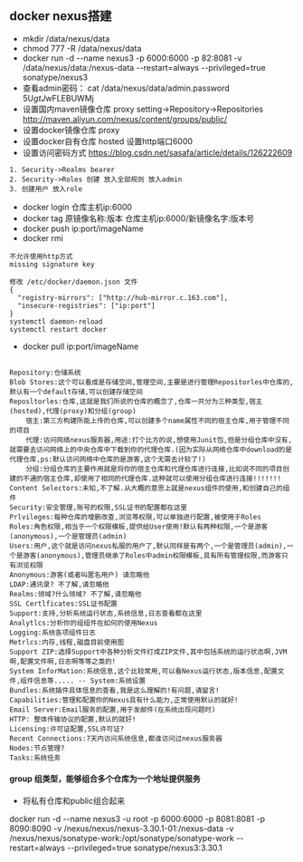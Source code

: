 ## docker nexus搭建
* mkdir /data/nexus/data
* chmod 777 -R /data/nexus/data
* docker run -d --name nexus3 -p 6000:6000 -p 82:8081 -v /data/nexus/data:/nexus-data --restart=always --privileged=true sonatype/nexus3
* 查看admin密码： cat /data/nexus/data/admin.password   5U$gtJ$wFLEBUWMj
* 设置国内maven镜像仓库 proxy setting->Repository->Repositories http://maven.aliyun.com/nexus/content/groups/public/
* 设置docker镜像仓库 proxy
* 设置docker自有仓库 hosted 设置http端口6000
* 设置访问密码方式  https://blog.csdn.net/sasafa/article/details/126222609
```
1. Security->Realms bearer
2. Security->Roles 创建 放入全部规则 放入admin
3. 创建用户 放入role
```
* docker login 仓库主机ip:6000
* docker tag 原镜像名称:版本 仓库主机ip:6000/新镜像名字:版本号
* docker push ip:port/imageName
* docker rmi 
```
不允许使用http方式
missing signature key

修改 /etc/docker/daemon.json 文件
{
  "registry-mirrors": ["http://hub-mirror.c.163.com"],
  "insecure-registries": ["ip:port"]
}
systemctl daemon-reload
systemctl restart docker 
```
* docker pull ip:port/imageName

```

Repository:仓储系统
Blob Stores:这个可以看成是存储空间,管理空间,主要是进行管理Repositorles中仓库的,默认有一个default存储,可以创建存储空间
Reposltorles:仓库,这就是我们所说的仓库的概念了,仓库一共分为三种类型,宿主(hosted),代理(proxy)和分组(group)
    宿主:第三方构建所能上传的仓库,可以创建多个name属性不同的宿主仓库,用于管理不同的项目
    代理:访问网络nexus服务器,用途:打个比方的说,想使用Junit包,但是分组仓库中没有,就需要去访问网络上的中央仓库中下载到你的代理仓库.(因为实际从网络仓库中download的是代理仓库,ps:默认访问网络中仓库的是游客,这个无需去计较了!)
    分组:分组仓库的主要作用就是将你的宿主仓库和代理仓库进行连接,比如说不同的项目创建的不通的宿主仓库,却使用了相同的代理仓库.这种就可以使用分组仓库进行连接!!!!!!!
Content Selectors:未知,不了解.从大概的意思上就是nexus组件的使用,和创建自己的组件
Security:安全管理,账号的权限,SSL证书的配置都在这里
Prlvileges:每种仓库的增删改查,浏览等权限,可以单独进行配置,被使用于Roles
Roles:角色权限,相当于一个权限模板,提供给User使用!默认有两种权限,一个是游客(anonymous),一个是管理员(admin)
Users:用户,这个就是访问nexus私服的用户了,默认同样是有两个,一个是管理员(admin),一个是游客(anonymous),管理员继承了Roles中admin权限模板,具有所有管理权限,而游客只有浏览权限
Anonymous:游客(或者叫匿名用户) 请忽略他
LDAP:通讯录? 不了解,请忽略他
Realms:领域?什么领域? 不了解,请忽略他
SSL Certlficates:SSL证书配置
Support:支持,分析系统运行状态,系统信息,日志查看都在这里
Analytlcs:分析你的组组件在如何的使用Nexus
Logging:系统各项组件日志
Metrlcs:内存,线程,磁盘目前使用图
Support ZIP:选择Support中各种分析文件打成ZIP文件,其中包括系统的运行状态啊,JVM啊,配置文件啊,日志啊等等之类的!
System InforMation:系统信息,这个比较常用,可以看Nexus运行状态,版本信息,配置文件,组件信息等..... -- System:系统设置
Bundles:系统插件具体信息的查看,我是这么理解的!有问题,请留言!
Capabilities:管理和配置你的Nexus具有什么能力,正常使用默认的就好!
Email Server:Email服务的配置,用于发邮件(在系统出现问题时)
HTTP: 整体传输协议的配置,默认的就好!
Licensing:许可证配置,SSL许可证?
Recent Connections:7天内访问系统信息,都谁访问过nexus服务器
Nodes:节点管理?
Tasks:系统任务

```

#### group 组类型，能够组合多个仓库为一个地址提供服务
* 将私有仓库和public组合起来


docker run -d --name nexus3 -u root -p 6000:6000 -p 8081:8081 -p 8090:8090 -v /nexus/nexus/nexus-3.30.1-01:/nexus-data -v /nexus/nexus/sonatype-work:/opt/sonatype/sonatype-work --restart=always --privileged=true sonatype/nexus3:3.30.1


